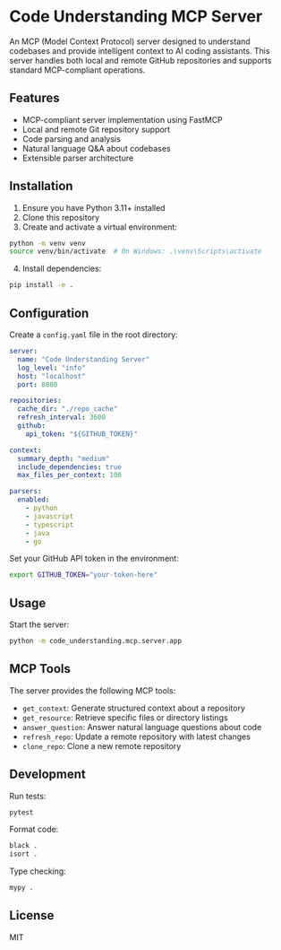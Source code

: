 # Code Understanding MCP Server

An MCP (Model Context Protocol) server designed to understand codebases and provide intelligent context to AI coding assistants. This server handles both local and remote GitHub repositories and supports standard MCP-compliant operations.

## Features

- MCP-compliant server implementation using FastMCP
- Local and remote Git repository support
- Code parsing and analysis
- Natural language Q&A about codebases
- Extensible parser architecture

## Installation

1. Ensure you have Python 3.11+ installed
2. Clone this repository
3. Create and activate a virtual environment:

```bash
python -m venv venv
source venv/bin/activate  # On Windows: .\venv\Scripts\activate
```

4. Install dependencies:

```bash
pip install -e .
```

## Configuration

Create a `config.yaml` file in the root directory:

```yaml
server:
  name: "Code Understanding Server"
  log_level: "info"
  host: "localhost"
  port: 8080

repositories:
  cache_dir: "./repo_cache"
  refresh_interval: 3600
  github:
    api_token: "${GITHUB_TOKEN}"

context:
  summary_depth: "medium"
  include_dependencies: true
  max_files_per_context: 100

parsers:
  enabled:
    - python
    - javascript
    - typescript
    - java
    - go
```

Set your GitHub API token in the environment:

```bash
export GITHUB_TOKEN="your-token-here"
```

## Usage

Start the server:

```bash
python -m code_understanding.mcp.server.app
```

## MCP Tools

The server provides the following MCP tools:

- `get_context`: Generate structured context about a repository
- `get_resource`: Retrieve specific files or directory listings
- `answer_question`: Answer natural language questions about code
- `refresh_repo`: Update a remote repository with latest changes
- `clone_repo`: Clone a new remote repository

## Development

Run tests:

```bash
pytest
```

Format code:

```bash
black .
isort .
```

Type checking:

```bash
mypy .
```

## License

MIT

